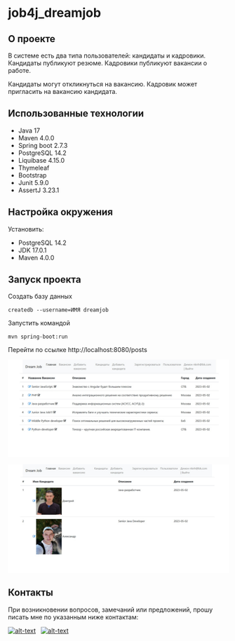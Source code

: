 # job4j_dreamjob

## О проекте
В системе есть два типа пользователей: кандидаты и кадровики.
Кандидаты публикуют резюме.
Кадровики публикуют вакансии о работе.

Кандидаты могут откликнуться на вакансию. Кадровик может пригласить на вакансию кандидата.

## Использованные технологии
- Java 17
- Maven 4.0.0
- Spring boot 2.7.3
- PostgreSQL 14.2
- Liquibase 4.15.0
- Thymeleaf
- Bootstrap
- Junit 5.9.0
- AssertJ 3.23.1

## Настройка окружения
Установить:
- PostgreSQL 14.2
- JDK 17.0.1
- Maven 4.0.0

## Запуск проекта
Создать базу данных
```
createdb --username=ИМЯ dreamjob
```

Запустить командой
```
mvn spring-boot:run
```

Перейти по ссылке http://localhost:8080/posts

![List of posts](img/job1.jpg)

![List of candidates](img/job2.jpg)

## Контакты
При возникновении вопросов, замечаний или предложений, прошу писать мне по указанным ниже контактам:

[![alt-text](https://img.shields.io/badge/-telegram-grey?style=flat&logo=telegram&logoColor=white)](https://t.me/krutaxe)&nbsp;&nbsp;
[![alt-text](https://img.shields.io/badge/@%20email-005FED?style=flat&logo=mail&logoColor=white)](mailto:krutaxe@mail.ru)&nbsp;&nbsp;

